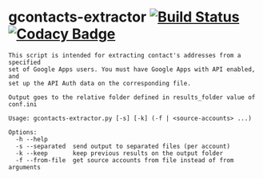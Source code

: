 # gcontacts-extractor [![Build Status](https://travis-ci.org/desko27/gcontacts-extractor.svg?branch=master)](https://travis-ci.org/desko27/google-contacts-address-extractor) [![Codacy Badge](https://www.codacy.com/project/badge/8077cc0440db43709c6b554a2d51a3b6)](https://www.codacy.com/public/desko27/gcontacts-extractor)

```
This script is intended for extracting contact's addresses from a specified
set of Google Apps users. You must have Google Apps with API enabled, and
set up the API Auth data on the corresponding file.

Output goes to the relative folder defined in results_folder value of conf.ini

Usage: gcontacts-extractor.py [-s] [-k] (-f | <source-accounts> ...)
  
Options:
  -h --help
  -s --separated  send output to separated files (per account)
  -k --keep       keep previous results on the output folder
  -f --from-file  get source accounts from file instead of from arguments
```

